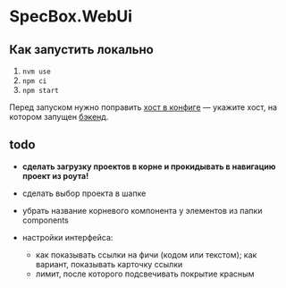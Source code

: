 # SpecBox.WebUi

## Как запустить локально

1. `nvm use`
1. `npm ci`
1. `npm start`

Перед запуском нужно поправить [хост в конфиге](./vite.config.ts#L25) — укажите хост, на котором запущен [бэкенд](https://github.com/spec-box/api).

## todo

- **сделать загрузку проектов в корне и прокидывать в навигацию проект из роута!**
- сделать выбор проекта в шапке
- убрать название корневого компонента у элементов из папки components

- настройки интерфейса:
  - как показывать ссылки на фичи (кодом или текстом); как вариант, показывать карточку ссылки
  - лимит, после которого подсвечивать покрытие красным
